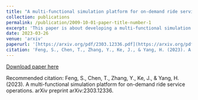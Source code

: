```yaml
---
title: "A multi-functional simulation platform for on-demand ride service operations"
collection: publications
permalink: /publication/2009-10-01-paper-title-number-1
excerpt: 'This paper is about developing a multi-functional simulation platform for on-demand ride service operations'
date: 2023-03-26
venue: 'arxiv'
paperurl: '[https://arxiv.org/pdf/2303.12336.pdf](https://arxiv.org/pdf/2303.12336.pdf)'
citation: 'Feng, S., Chen, T., Zhang, Y., Ke, J., & Yang, H. (2023). A multi-functional simulation platform for on-demand ride service operations. arXiv preprint arXiv:2303.12336.'
---
```



[Download paper here]([http://chentaijie98.github.io/files/2303.12336.pdf](https://arxiv.org/pdf/2303.12336.pdf))

Recommended citation: Feng, S., Chen, T., Zhang, Y., Ke, J., & Yang, H. (2023). A multi-functional simulation platform for on-demand ride service operations. arXiv preprint arXiv:2303.12336.
